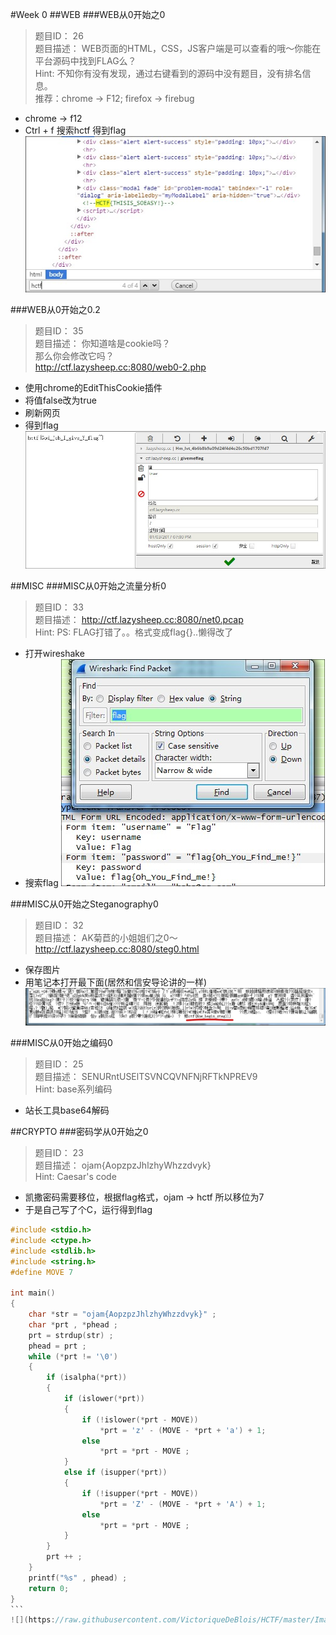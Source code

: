 #Week 0
##WEB
###WEB从0开始之0
>题目ID： 26<br>
>题目描述： WEB页面的HTML，CSS，JS客户端是可以查看的哦～你能在平台源码中找到FLAG么？<br>
>Hint: 不知你有没有发现，通过右键看到的源码中没有题目，没有排名信息。<br>
>推荐：chrome -> F12; firefox -> firebug<br>

* chrome -> f12
* Ctrl + f 搜索hctf 得到flag<br>
![](https://raw.githubusercontent.com/VictoriqueDeBlois/HCTF/master/Image/WEB.0.0.jpg)

###WEB从0开始之0.2
>题目ID： 35<br>
>题目描述： 你知道啥是cookie吗？<br>
>那么你会修改它吗？<br>
>http://ctf.lazysheep.cc:8080/web0-2.php<br>

* 使用chrome的EditThisCookie插件<br>
* 将值false改为true<br>
* 刷新网页<br>
* 得到flag<br>
![](https://raw.githubusercontent.com/VictoriqueDeBlois/HCTF/master/Image/WEB.0.0.2.jpg)

##MISC
###MISC从0开始之流量分析0
>题目ID： 33<br>
题目描述： http://ctf.lazysheep.cc:8080/net0.pcap<br>
Hint: PS: FLAG打错了。。格式变成flag{}..懒得改了<br>

* 打开wireshake
* 搜索flag
![](https://raw.githubusercontent.com/VictoriqueDeBlois/HCTF/master/Image/MISC.0.0.jpg)

###MISC从0开始之Steganography0
>题目ID： 32<br>
题目描述： AK菊苣的小姐姐们之0～<br>
http://ctf.lazysheep.cc:8080/steg0.html<br>

* 保存图片<br>
* 用笔记本打开最下面(居然和信安导论讲的一样)<br>
![](https://raw.githubusercontent.com/VictoriqueDeBlois/HCTF/master/Image/misc_Steganography0.jpg)

###MISC从0开始之编码0
>题目ID： 25<br>
题目描述： SENURntUSElTSVNCQVNFNjRFTkNPREV9<br>
Hint: base系列编码<br>

* 站长工具base64解码

##CRYPTO
###密码学从0开始之0
>题目ID： 23<br>
题目描述： ojam{AopzpzJhlzhyWhzzdvyk}<br>
Hint: Caesar's code<br>

* 凯撒密码需要移位，根据flag格式，ojam -> hctf 所以移位为7
* 于是自己写了个C，运行得到flag
~~~c
#include <stdio.h>
#include <ctype.h>
#include <stdlib.h>
#include <string.h>
#define MOVE 7

int main()
{
    char *str = "ojam{AopzpzJhlzhyWhzzdvyk}" ;
    char *prt , *phead ;
    prt = strdup(str) ;
    phead = prt ;
    while (*prt != '\0')
    {
        if (isalpha(*prt))
        {
            if (islower(*prt))
            {
                if (!islower(*prt - MOVE))
                    *prt = 'z' - (MOVE - *prt + 'a') + 1;
                else
                    *prt = *prt - MOVE ;
            }
            else if (isupper(*prt))
            {
                if (!isupper(*prt - MOVE))
                    *prt = 'Z' - (MOVE - *prt + 'A') + 1;
                else
                    *prt = *prt - MOVE ;
            }
        }
        prt ++ ;
    }
    printf("%s" , phead) ;
    return 0;
}
```
![](https://raw.githubusercontent.com/VictoriqueDeBlois/HCTF/master/Image/0.0.jpg)
